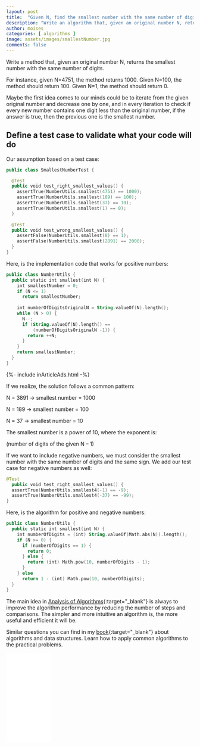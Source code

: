 ```yaml
---
layout: post
title:  "Given N, find the smallest number with the same number of digits"
description: "Write an algorithm that, given an original number N, returns the smallest number with the same number of digits. For instance, given 123, return 100"
author: moises
categories: [ algorithms ]
image: assets/images/smallestNumber.jpg
comments: false
---
```


Write a method that, given an original number N, returns the smallest number with the same number of digits.

For instance, given N=4751, the method returns 1000. Given N=100, the method should return 100. Given N=1, the method should return 0.

Maybe the first idea comes to our minds could be to iterate from the given original number and decrease one by one, and in every iteration to check if every new number contains one digit less than the original number, if the answer is true, then the previous one is the smallest number.

## Define a test case to validate what your code will do

Our assumption based on a test case:

```kotlin
public class SmallestNumberTest {

  @Test
  public void test_right_smallest_values() {
    assertTrue(NumberUtils.smallest(4751) == 1000);
    assertTrue(NumberUtils.smallest(189) == 100);
    assertTrue(NumberUtils.smallest(37) == 10);
    assertTrue(NumberUtils.smallest(1) == 0);
  }

  @Test
  public void test_wrong_smallest_values() {
    assertFalse(NumberUtils.smallest(8) == 1);
    assertFalse(NumberUtils.smallest(2891) == 2000);
  }
}
```

Here, is the implementation code that works for positive numbers:

```kotlin
public class NumberUtils {
  public static int smallest(int N) {
    int smallestNumber = 0;
    if (N <= 1)
      return smallestNumber;
    
    int numberOfDigitsOriginalN = String.valueOf(N).length();
    while (N > 0) {
      N--;
      if (String.valueOf(N).length() ==
          (numberOfDigitsOriginalN -1)) {
        return ++N;
      }
    }
    return smallestNumber;
  }
}
```

<div>
{%- include inArticleAds.html -%}
</div>

If we realize, the solution follows a common pattern:

N = 3891 -> smallest number = 1000

N = 189 -> smallest number = 100

N = 37 -> smallest number = 10

The smallest number is a power of 10, where the exponent is:

(number of digits of the given N – 1)

If we want to include negative numbers, we must consider the smallest number with the same number of digits and the same sign. We add our test case for negative numbers as well:

```kotlin
@Test
  public void test_right_smallest_values() {
  assertTrue(NumberUtils.smallest4(-1) == -9);
  assertTrue(NumberUtils.smallest4(-37) == -99);
}
```

Here, is the algorithm for positive and negative numbers:

```kotlin
public class NumberUtils {
  public static int smallest(int N) {
    int numberOfDigits = (int) String.valueOf(Math.abs(N)).length();
    if (N >= 0) {
      if (numberOfDigits == 1) {
        return 0;
      } else {
        return (int) Math.pow(10, numberOfDigits - 1);
      }
    } else
      return 1 - (int) Math.pow(10, numberOfDigits);
  }
}
```

The main idea in [Analysis of Algorithms](https://codersite.dev/big-o-notation-analysis-of-algorithms/){:target="_blank"} is always to improve the algorithm performance by reducing the number of steps and comparisons. The simpler and more intuitive an algorithm is, the more useful and efficient it will be.

Similar questions you can find in my [book](https://amzn.to/3FxeKSb){:target="_blank"} about algorithms and data structures. Learn how to apply common algorithms to the practical problems.

<iframe sandbox="allow-popups allow-scripts allow-modals allow-forms allow-same-origin" style="width:120px;height:240px;" marginwidth="0" marginheight="0" scrolling="no" frameborder="0" src="//ws-eu.amazon-adsystem.com/widgets/q?ServiceVersion=20070822&OneJS=1&Operation=GetAdHtml&MarketPlace=DE&source=ss&ref=as_ss_li_til&ad_type=product_link&tracking_id=mkgv89-21&language=en_GB&marketplace=amazon&region=DE&placement=B086JCK6C4&asins=B086JCK6C4&linkId=78e646bc8bd99599b961d3e15b102848&show_border=true&link_opens_in_new_window=true"></iframe>
